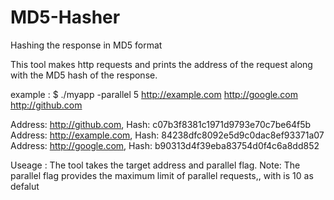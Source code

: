 # MD5-Hasher
Hashing the response in MD5 format

This tool makes http requests and prints the address of the
request along with the MD5 hash of the response.

example : 
$ ./myapp -parallel 5 http://example.com http://google.com http://github.com

Address: http://github.com, Hash: c07b3f8381c1971d9793e70c7be64f5b
Address: http://example.com, Hash: 84238dfc8092e5d9c0dac8ef93371a07
Address: http://google.com, Hash: b90313d4f39eba83754d0f4c6a8dd852 

Useage : The tool takes the target address and parallel flag. 
        Note: The parallel flag provides the maximum limit of parallel requests,, with is 10 as defalut

